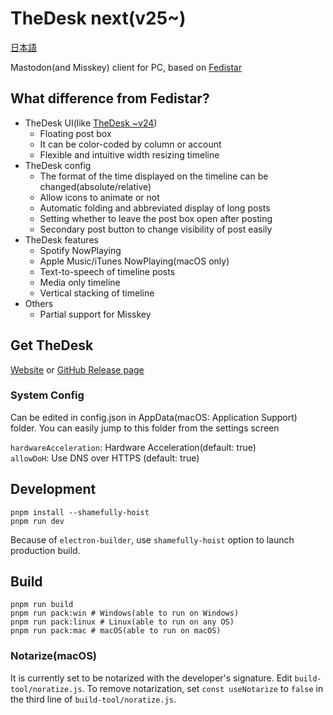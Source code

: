 # TheDesk next(v25~)

[日本語](https://github.com/cutls/thedesk-next/blob/main/README.ja.md)

Mastodon(and Misskey) client for PC, based on [Fedistar](https://github.com/h3poteto/fedistar)

## What difference from Fedistar?

* TheDesk UI(like [TheDesk ~v24](https://github.com/cutls/TheDesk))
  * Floating post box
  * It can be color-coded by column or account
  * Flexible and intuitive width resizing timeline
* TheDesk config
  * The format of the time displayed on the timeline can be changed(absolute/relative)
  * Allow icons to animate or not
  * Automatic folding and abbreviated display of long posts
  * Setting whether to leave the post box open after posting
  * Secondary post button to change visibility of post easily
* TheDesk features
  * Spotify NowPlaying
  * Apple Music/iTunes NowPlaying(macOS only)
  * Text-to-speech of timeline posts
  * Media only timeline
  * Vertical stacking of timeline
* Others
  * Partial support for Misskey


## Get TheDesk

[Website](https://thedesk.top) or [GitHub Release page](https://github.com/cutls/thedesk-next/releases)

### System Config

Can be edited in config.json in AppData(macOS: Application Support) folder.
You can easily jump to this folder from the settings screen

`hardwareAcceleration`: Hardware Acceleration(default: true)  
`allowDoH`: Use DNS over HTTPS (default: true)

## Development

```
pnpm install --shamefully-hoist
pnpm run dev
```

Because of `electron-builder`, use `shamefully-hoist` option to launch production build.

## Build

```
pnpm run build
pnpm run pack:win # Windows(able to run on Windows)
pnpm run pack:linux # Linux(able to run on any OS)
pnpm run pack:mac # macOS(able to run on macOS)

```

### Notarize(macOS)

It is currently set to be notarized with the developer's signature. Edit `build-tool/noratize.js`.
To remove notarization, set `const useNotarize` to `false` in the third line of `build-tool/noratize.js`.
